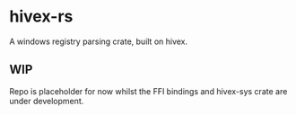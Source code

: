 # hivex-rs
A windows registry parsing crate, built on hivex.

## WIP 
Repo is placeholder for now whilst the FFI bindings and hivex-sys crate are under development.
